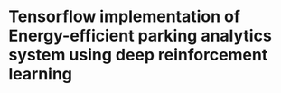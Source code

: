 # Tensorflow implementation of Energy-efficient parking analytics system using deep reinforcement learning
